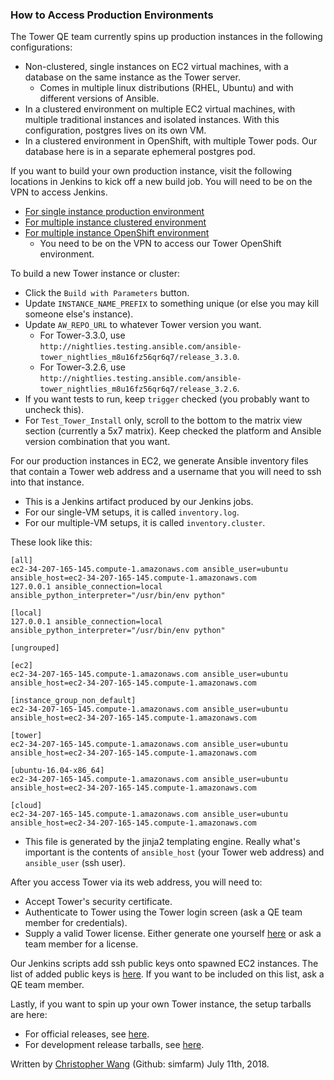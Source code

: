 ### How to Access Production Environments

The Tower QE team currently spins up production instances in the following configurations:
* Non-clustered, single instances on EC2 virtual machines, with a database on the same instance as the Tower server.
  * Comes in multiple linux distributions (RHEL, Ubuntu) and with different versions of Ansible.
* In a clustered environment on multiple EC2 virtual machines, with multiple traditional instances and isolated instances. With this configuration, postgres lives on its own VM.
* In a clustered environment in OpenShift, with multiple Tower pods. Our database here is in a separate ephemeral postgres pod.

If you want to build your own production instance, visit the following locations in Jenkins to kick off a new build job. You will need to be on the VPN to access Jenkins.
* [For single instance production environment](http://jenkins.ansible.eng.rdu2.redhat.com/view/Tower/job/Test_Tower_Install/)
* [For multiple instance clustered environment](http://jenkins.ansible.eng.rdu2.redhat.com/view/Tower/job/Test_Tower_Install_Cluster/)
* [For multiple instance OpenShift environment](https://ansible-tower-web-svc-tower-qe.openshift.ansible.eng.rdu2.redhat.com/)
  * You need to be on the VPN to access our Tower OpenShift environment.
  
To build a new Tower instance or cluster:
* Click the `Build with Parameters` button.
* Update `INSTANCE_NAME_PREFIX` to something unique (or else you may kill someone else's instance).
* Update `AW_REPO_URL` to whatever Tower version you want.
  * For Tower-3.3.0, use `http://nightlies.testing.ansible.com/ansible-tower_nightlies_m8u16fz56qr6q7/release_3.3.0`.
  * For Tower-3.2.6, use `http://nightlies.testing.ansible.com/ansible-tower_nightlies_m8u16fz56qr6q7/release_3.2.6`.
* If you want tests to run, keep `trigger` checked (you probably want to uncheck this).
* For `Test_Tower_Install` only, scroll to the bottom to the matrix view section (currently a 5x7 matrix). Keep checked the platform and Ansible version combination that you want.
  
For our production instances in EC2, we generate Ansible inventory files that contain a Tower web address and a username that you will need to ssh into that instance.
* This is a Jenkins artifact produced by our Jenkins jobs.
* For our single-VM setups, it is called `inventory.log`.
* For our multiple-VM setups, it is called `inventory.cluster`.

These look like this:
```
[all]
ec2-34-207-165-145.compute-1.amazonaws.com ansible_user=ubuntu ansible_host=ec2-34-207-165-145.compute-1.amazonaws.com
127.0.0.1 ansible_connection=local ansible_python_interpreter="/usr/bin/env python"

[local]
127.0.0.1 ansible_connection=local ansible_python_interpreter="/usr/bin/env python"

[ungrouped]

[ec2]
ec2-34-207-165-145.compute-1.amazonaws.com ansible_user=ubuntu ansible_host=ec2-34-207-165-145.compute-1.amazonaws.com

[instance_group_non_default]
ec2-34-207-165-145.compute-1.amazonaws.com ansible_user=ubuntu ansible_host=ec2-34-207-165-145.compute-1.amazonaws.com

[tower]
ec2-34-207-165-145.compute-1.amazonaws.com ansible_user=ubuntu ansible_host=ec2-34-207-165-145.compute-1.amazonaws.com

[ubuntu-16.04-x86_64]
ec2-34-207-165-145.compute-1.amazonaws.com ansible_user=ubuntu ansible_host=ec2-34-207-165-145.compute-1.amazonaws.com

[cloud]
ec2-34-207-165-145.compute-1.amazonaws.com ansible_user=ubuntu ansible_host=ec2-34-207-165-145.compute-1.amazonaws.com
```
* This file is generated by the jinja2 templating engine. Really what's important is the contents of `ansible_host` (your Tower web address) and `ansible_user` (ssh user).

After you access Tower via its web address, you will need to:
* Accept Tower's security certificate.
* Authenticate to Tower using the Tower login screen (ask a QE team member for credentials).
* Supply a valid Tower license. Either generate one yourself [here](https://github.com/ansible/tower-license) or ask a team member for a license.

Our Jenkins scripts add ssh public keys onto spawned EC2 instances. The list of added public keys is [here](https://github.com/ansible/tower-qa/blob/master/playbooks/roles/auth_keys/defaults/main.yml#L2). If you want to be included on this list, ask a QE team member.

Lastly, if you want to spin up your own Tower instance, the setup tarballs are here:
* For official releases, see [here](https://releases.ansible.com/ansible-tower/setup/).
* For development release tarballs, see [here](http://nightlies.testing.ansible.com/ansible-tower_nightlies_m8u16fz56qr6q7/).

Written by [Christopher Wang](mailto:chrwang@redhat.com) (Github: simfarm) July 11th, 2018.
